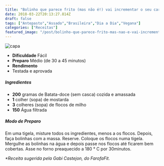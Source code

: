 ```yaml
---
title: "Bolinho que parece frito (mas não é!) vai incrementar o seu cardápio"
date: 2018-03-22T20:13:27.814Z
draft: false
tags: ["Antepasto","Assado","Brasileira","Dia a Dia","Vegana"]
categories: ["Receitas"]
featured_image: "/post/bolinho-que-parece-frito-mas-nao-e-vai-incrementar-o-seu-cardapio.5a7895cf.jpg"
---
```


![capa](/post/bolinho-que-parece-frito-mas-nao-e-vai-incrementar-o-seu-cardapio.5a7895cf.jpg)

*   **Dificuldade** Fácil
*   **Preparo** Médio (de 30 a 45 minutos)
*   **Rendimento**
*   Testada e aprovada
    

##### Ingredientes

*   **200** gramas de Batata-doce (sem casca) cozida e amassada
*   **1** colher (sopa) de mostarda
*   **3** colheres (sopa) de flocos de milho
*   **150** Água filtrada

##### Modo de Preparo

Em uma tigela, misture todos os ingredientes, menos a os flocos. Depois, faça bolinhas com a massa. Reserve. Coloque os flocos numa tigela. Mergulhe as bolinhas na água e depois passe nos flocos até ficarem bem cobertas. Asse no forno preaquecido a 180 ° C por 30minutos.

_*Receita sugerida pela Gabi Castejon, do FarofaFit._
